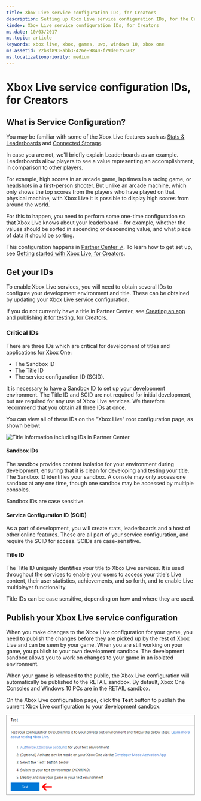 ```yaml
---
title: Xbox Live service configuration IDs, for Creators
description: Setting up Xbox Live service configuration IDs, for the Creators Program.
kindex: Xbox Live service configuration IDs, for Creators
ms.date: 10/03/2017
ms.topic: article
keywords: xbox live, xbox, games, uwp, windows 10, xbox one
ms.assetid: 22b8f893-abb3-426e-9840-f79de0753702
ms.localizationpriority: medium
---
```


# Xbox Live service configuration IDs, for Creators


## What is Service Configuration?

You may be familiar with some of the Xbox Live features such as [Stats & Leaderboards](../../features/player-data/stats-leaderboards/live-stats-leaderboards-nav.md) and [Connected Storage](../../features/cloud-storage/connected-storage/live-connected-storage-nav.md).

In case you are not, we'll briefly explain Leaderboards as an example.
Leaderboards allow players to see a value representing an accomplishment, in comparison to other players.

For example, high scores in an arcade game, lap times in a racing game, or headshots in a first-person shooter.
But unlike an arcade machine, which only shows the top scores from the players who have played on that physical machine, with Xbox Live it is possible to display high scores from around the world.

For this to happen, you need to perform some one-time configuration so that Xbox Live knows about your leaderboard - for example, whether the values should be sorted in ascending or descending value, and what piece of data it should be sorting.

This configuration happens in <a href="https://partner.microsoft.com/dashboard" target="_blank">Partner Center &#11008;</a>.
To learn how to get set up, see [Getting started with Xbox Live, for Creators](../../get-started/setup-partner-center/legacy/live-get-started-creators.md).


## Get your IDs

To enable Xbox Live services, you will need to obtain several IDs to configure your development environment and title.
These can be obtained by updating your Xbox Live service configuration.

If you do not currently have a title in Partner Center, see [Creating an app and publishing it for testing, for Creators](../../get-started/setup-partner-center/legacy/live-create-and-test-creators-title.md).


### Critical IDs

There are three IDs which are critical for development of titles and applications for Xbox One:
* The Sandbox ID
* The Title ID
* The service configuration ID (SCID).

It is necessary to have a Sandbox ID to set up your development environment.
The Title ID and SCID are not required for initial development, but are required for any use of Xbox Live services.
We therefore recommend that you obtain all three IDs at once.

You can view all of these IDs on the "Xbox Live" root configuration page, as shown below:

![Title Information including IDs in Partner Center](../../images/getting_started/devcenter_sandbox_id.png)


#### Sandbox IDs

The sandbox provides content isolation for your environment during development, ensuring that it is clean for developing and testing your title.
The Sandbox ID identifies your sandbox.
A console may only access one sandbox at any one time, though one sandbox may be accessed by multiple consoles.

Sandbox IDs are case sensitive.


#### Service Configuration ID (SCID)

As a part of development, you will create stats, leaderboards and a host of other online features.
These are all part of your service configuration, and require the SCID for access.
SCIDs are case-sensitive.


#### Title ID

The Title ID uniquely identifies your title to Xbox Live services.
It is used throughout the services to enable your users to access your title's Live content, their user statistics, achievements, and so forth, and to enable Live multiplayer functionality.

Title IDs can be case sensitive, depending on how and where they are used.


## Publish your Xbox Live service configuration

When you make changes to the Xbox Live configuration for your game, you need to publish the changes before they are picked up by the rest of Xbox Live and can be seen by your game.
When you are still working on your game, you publish to your own development sandbox.
The development sandbox allows you to work on changes to your game in an isolated environment.

When your game is released to the public, the Xbox Live configuration will automatically be published to the RETAIL sandbox.
By default, Xbox One Consoles and Windows 10 PCs are in the RETAIL sandbox.

On the Xbox Live configuration page, click the **Test** button to publish the current Xbox Live configuration to your development sandbox.

![Partner Center with Test publish button](live-service-config-ids-creators-images/creators_udc_xboxlive_config_test.png)
